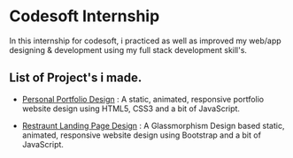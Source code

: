 
# Codesoft Internship

In this internship for codesoft, i practiced as well as improved my web/app designing & development using my full stack development skill's.


## List of Project's i made.

- [Personal Portfolio Design](https://rounaksh.github.io/CodeSoft/Personal-Portfolio) : A static, animated, responsive portfolio website design using HTML5, CSS3 and a bit of JavaScript.

- [Restraunt Landing Page Design](https://rounaksh.github.io/CodeSoft/Restaurant-Landing-Page) : A Glassmorphism Design based static, animated, responsive website design using Bootstrap and a bit of JavaScript.
